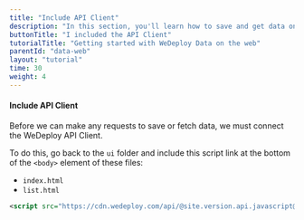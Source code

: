 ```yaml
---
title: "Include API Client"
description: "In this section, you'll learn how to save and get data on the web using the WeDeploy API Client."
buttonTitle: "I included the API Client"
tutorialTitle: "Getting started with WeDeploy Data on the web"
parentId: "data-web"
layout: "tutorial"
time: 30
weight: 4
---
```


#### Include API Client

Before we can make any requests to save or fetch data, we must connect the WeDeploy API Client.

To do this, go back to the `ui` folder and include this script link at the bottom of the `<body>` element of these files:

<ul class="checklist">
  <li><code>index.html</code></li>
  <li><code>list.html</code></li>
</ul>

```xml
<script src="https://cdn.wedeploy.com/api/@site.version.api.javascript@/wedeploy.js"></script>
```
